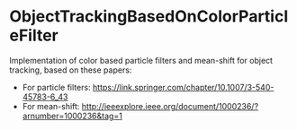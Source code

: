# ObjectTrackingBasedOnColorParticleFilter
Implementation of color based particle filters and mean-shift for object tracking, based on these papers: 
- For particle filters: https://link.springer.com/chapter/10.1007/3-540-45783-6_43
- For mean-shift: http://ieeexplore.ieee.org/document/1000236/?arnumber=1000236&tag=1
